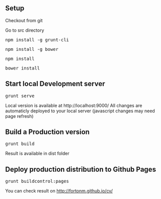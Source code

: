 Setup
-----

Checkout from git

Go to src directory

<pre>npm install -g grunt-cli</pre>
<pre>npm install -g bower</pre>
<pre>npm install</pre>
<pre>bower install</pre>


Start local Development server
------------------------------

<pre>grunt serve</pre>

Local version is available at http://localhost:9000/
All changes are automaticly deployed to your local server (javascript changes may need page refresh)

Build a Production version
--------------------------

<pre>grunt build</pre>

Result is available in dist folder

Deploy production distribution to Github Pages
----------------------------------------------

<pre>grunt buildcontrol:pages</pre>

You can check result on http://fortonm.github.io/cv/
